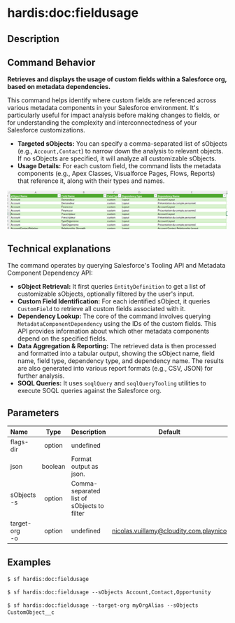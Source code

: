 <!-- This file has been generated with command 'sf hardis:doc:plugin:generate'. Please do not update it manually or it may be overwritten -->
# hardis:doc:fieldusage

## Description


## Command Behavior

**Retrieves and displays the usage of custom fields within a Salesforce org, based on metadata dependencies.**

This command helps identify where custom fields are referenced across various metadata components in your Salesforce environment. It's particularly useful for impact analysis before making changes to fields, or for understanding the complexity and interconnectedness of your Salesforce customizations.

- **Targeted sObjects:** You can specify a comma-separated list of sObjects (e.g., `Account,Contact`) to narrow down the analysis to relevant objects. If no sObjects are specified, it will analyze all customizable sObjects.
- **Usage Details:** For each custom field, the command lists the metadata components (e.g., Apex Classes, Visualforce Pages, Flows, Reports) that reference it, along with their types and names.

!['Find custom fields usage'](https://github.com/hardisgroupcom/sfdx-hardis/raw/main/docs/assets/images/doc-fieldusage.png)

## Technical explanations

The command operates by querying Salesforce's Tooling API and Metadata Component Dependency API:

- **sObject Retrieval:** It first queries `EntityDefinition` to get a list of customizable sObjects, optionally filtered by the user's input.
- **Custom Field Identification:** For each identified sObject, it queries `CustomField` to retrieve all custom fields associated with it.
- **Dependency Lookup:** The core of the command involves querying `MetadataComponentDependency` using the IDs of the custom fields. This API provides information about which other metadata components depend on the specified fields.
- **Data Aggregation & Reporting:** The retrieved data is then processed and formatted into a tabular output, showing the sObject name, field name, field type, dependency type, and dependency name. The results are also generated into various report formats (e.g., CSV, JSON) for further analysis.
- **SOQL Queries:** It uses `soqlQuery` and `soqlQueryTooling` utilities to execute SOQL queries against the Salesforce org.


## Parameters

|Name|Type|Description|Default|Required|Options|
|:---|:--:|:----------|:-----:|:------:|:-----:|
|flags-dir|option|undefined||||
|json|boolean|Format output as json.||||
|sObjects<br/>-s|option|Comma-separated list of sObjects to filter||||
|target-org<br/>-o|option|undefined|nicolas.vuillamy@cloudity.com.playnico|||

## Examples

```shell
$ sf hardis:doc:fieldusage
```

```shell
$ sf hardis:doc:fieldusage --sObjects Account,Contact,Opportunity
```

```shell
$ sf hardis:doc:fieldusage --target-org myOrgAlias --sObjects CustomObject__c
```


